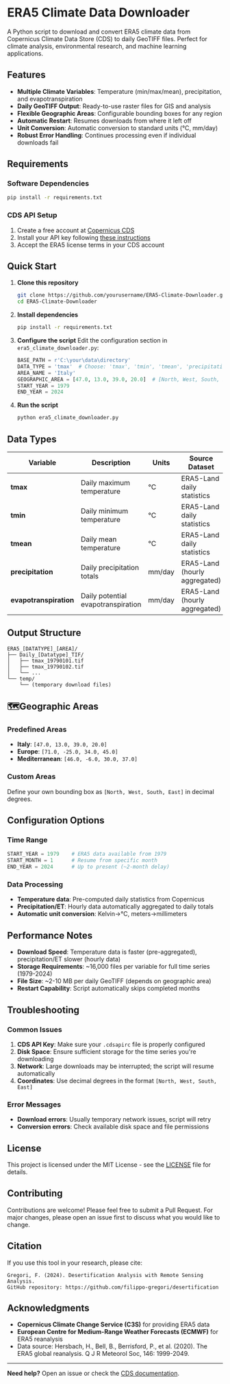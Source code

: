 # ERA5 Climate Data Downloader

A Python script to download and convert ERA5 climate data from Copernicus Climate Data Store (CDS) to daily GeoTIFF files. Perfect for climate analysis, environmental research, and machine learning applications.

## Features

- **Multiple Climate Variables**: Temperature (min/max/mean), precipitation, and evapotranspiration
- **Daily GeoTIFF Output**: Ready-to-use raster files for GIS and analysis
- **Flexible Geographic Areas**: Configurable bounding boxes for any region
- **Automatic Restart**: Resumes downloads from where it left off
- **Unit Conversion**: Automatic conversion to standard units (°C, mm/day)
- **Robust Error Handling**: Continues processing even if individual downloads fail

## Requirements

### Software Dependencies
```bash
pip install -r requirements.txt
```

### CDS API Setup
1. Create a free account at [Copernicus CDS](https://cds.climate.copernicus.eu)
2. Install your API key following [these instructions](https://cds.climate.copernicus.eu/user-guide)
3. Accept the ERA5 license terms in your CDS account

## Quick Start

1. **Clone this repository**
   ```bash
   git clone https://github.com/yourusername/ERA5-Climate-Downloader.git
   cd ERA5-Climate-Downloader
   ```

2. **Install dependencies**
   ```bash
   pip install -r requirements.txt
   ```

3. **Configure the script**
   Edit the configuration section in `era5_climate_downloader.py`:
   ```python
   BASE_PATH = r'C:\your\data\directory'
   DATA_TYPE = 'tmax'  # Choose: 'tmax', 'tmin', 'tmean', 'precipitation', 'evapotranspiration'
   AREA_NAME = 'Italy'
   GEOGRAPHIC_AREA = [47.0, 13.0, 39.0, 20.0]  # [North, West, South, East]
   START_YEAR = 1979
   END_YEAR = 2024
   ```

4. **Run the script**
   ```bash
   python era5_climate_downloader.py
   ```

## Data Types

| Variable | Description | Units | Source Dataset |
|----------|-------------|-------|----------------|
| **tmax** | Daily maximum temperature | °C | ERA5-Land daily statistics |
| **tmin** | Daily minimum temperature | °C | ERA5-Land daily statistics |
| **tmean** | Daily mean temperature | °C | ERA5-Land daily statistics |
| **precipitation** | Daily precipitation totals | mm/day | ERA5-Land (hourly aggregated) |
| **evapotranspiration** | Daily potential evapotranspiration | mm/day | ERA5-Land (hourly aggregated) |

## Output Structure

```
ERA5_[DATATYPE]_[AREA]/
├── Daily_[Datatype]_TIF/
│   ├── tmax_19790101.tif
│   ├── tmax_19790102.tif
│   └── ...
└── temp/
    └── (temporary download files)
```

## 🗺Geographic Areas

### Predefined Areas
- **Italy**: `[47.0, 13.0, 39.0, 20.0]`
- **Europe**: `[71.0, -25.0, 34.0, 45.0]`
- **Mediterranean**: `[46.0, -6.0, 30.0, 37.0]`

### Custom Areas
Define your own bounding box as `[North, West, South, East]` in decimal degrees.

## Configuration Options

### Time Range
```python
START_YEAR = 1979    # ERA5 data available from 1979
START_MONTH = 1      # Resume from specific month
END_YEAR = 2024      # Up to present (~2-month delay)
```

### Data Processing
- **Temperature data**: Pre-computed daily statistics from Copernicus
- **Precipitation/ET**: Hourly data automatically aggregated to daily totals
- **Automatic unit conversion**: Kelvin→°C, meters→millimeters

## Performance Notes

- **Download Speed**: Temperature data is faster (pre-aggregated), precipitation/ET slower (hourly data)
- **Storage Requirements**: ~16,000 files per variable for full time series (1979-2024)
- **File Size**: ~2-10 MB per daily GeoTIFF (depends on geographic area)
- **Restart Capability**: Script automatically skips completed months

## Troubleshooting

### Common Issues
1. **CDS API Key**: Make sure your `.cdsapirc` file is properly configured
2. **Disk Space**: Ensure sufficient storage for the time series you're downloading
3. **Network**: Large downloads may be interrupted; the script will resume automatically
4. **Coordinates**: Use decimal degrees in the format `[North, West, South, East]`

### Error Messages
- **Download errors**: Usually temporary network issues, script will retry
- **Conversion errors**: Check available disk space and file permissions

## License

This project is licensed under the MIT License - see the [LICENSE](LICENSE) file for details.

## Contributing

Contributions are welcome! Please feel free to submit a Pull Request. For major changes, please open an issue first to discuss what you would like to change.

## Citation

If you use this tool in your research, please cite:
```
Gregori, F. (2024). Desertification Analysis with Remote Sensing Analysis. 
GitHub repository: https://github.com/filippo-gregori/desertification
```

## Acknowledgments

- **Copernicus Climate Change Service (C3S)** for providing ERA5 data
- **European Centre for Medium-Range Weather Forecasts (ECMWF)** for ERA5 reanalysis
- Data source: Hersbach, H., Bell, B., Berrisford, P., et al. (2020). The ERA5 global reanalysis. Q J R Meteorol Soc, 146: 1999-2049.

---

**Need help?** Open an issue or check the [CDS documentation](https://cds.climate.copernicus.eu/cdsapp#!/dataset/reanalysis-era5-land).
